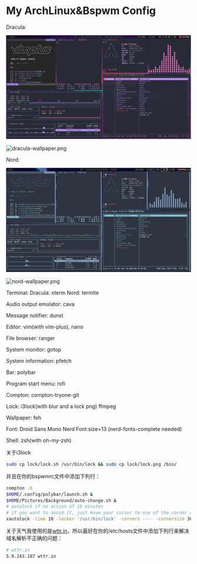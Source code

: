# My ArchLinux&Bspwm Config

Dracula:

![dracula.png](shot/dracula.png)

![dracula-wallpaper.png](shot/dracula-wallpaper.png)

Nord:

![nord.png](shot/nord.png)

![nord-wallpaper.png](shot/nord-wallpaper.png)

Terminal: Dracula: xterm Nord: termite

Audio output emulator: cava

Message notifier: dunst

Editor: vim(with vim-plus), nano

File browser: ranger

System monitor: gotop

System information: pfetch

Bar: polybar

Program start menu: rofi

Compton: compton-tryone-git

Lock: i3lock(with blur and a lock png) ffmpeg

Wallpaper: feh

Font: Droid Sans Mono Nerd Font:size=13 (nerd-fonts-complete needed)

Shell: zsh(with oh-my-zsh)

关于i3lock

```bash
sudo cp lock/lock.sh /usr/bin/lock && sudo cp lock/lock.png /bin/
```

并且在你的bspwmrc文件中添加下列行：

```bash
compton -b
$HOME/.config/polybar/launch.sh &
$HOME/Pictures/Background/auto-change.sh &
# autolock if no action of 10 minutes
# if you want to avoid it, just move your cursor to one of the corner of screen
xautolock -time 10 -locker '/usr/bin/lock' -corners ---- -cornersize 30 &
```

关于天气我使用的是[wttr.in](https://github.com/chubin/wttr.in)，所以最好在你的/etc/hosts文件中添加下列行来解决域名解析不正确的问题：


```bash
# wttr.in
5.9.243.187 wttr.in
```
